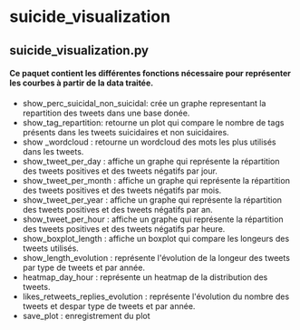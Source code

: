 # suicide_visualization


## suicide_visualization.py

#### Ce paquet contient les différentes fonctions nécessaire pour représenter les courbes à partir de la data traitée.

-	show_perc_suicidal_non_suicidal: crée un graphe representant la repartition des tweets dans une base donée. 
- show_tag_repartition: retourne un plot qui compare le nombre de tags présents dans les tweets suicidaires et  non suicidaires.
-	show _wordcloud : retourne un wordcloud des mots les plus utilisés dans les tweets.
-	show_tweet_per_day : affiche un graphe qui représente la répartition des tweets positives et des tweets négatifs par jour.
-	show_tweet_per_month : affiche un graphe qui représente la répartition des tweets positives et des tweets négatifs par mois.
-	show_tweet_per_year :  affiche un graphe qui représente la répartition des tweets positives et des tweets négatifs par an.
-	show_tweet_per_hour :  affiche un graphe qui représente la répartition des tweets positives et des tweets négatifs par heure.
- show_boxplot_length : affiche un boxplot qui compare les longeurs des tweets utilisés.
- show_length_evolution : représente l'évolution de la longeur des tweets par type de tweets et par année.
- heatmap_day_hour : représente un heatmap de la distribution des tweets.
- likes_retweets_replies_evolution : représente l'évolution du nombre des tweets et despar type de tweets et par année.
- save_plot :  enregistrement du plot

